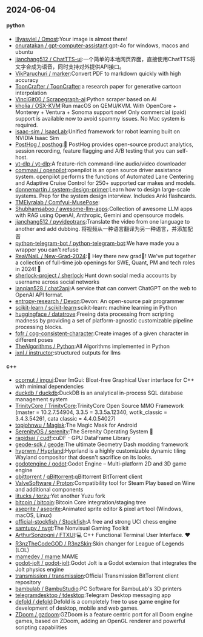## 2024-06-04

#### python
* [lllyasviel / Omost](https://github.com/lllyasviel/Omost):Your image is almost there!
* [onuratakan / gpt-computer-assistant](https://github.com/onuratakan/gpt-computer-assistant):gpt-4o for windows, macos and ubuntu
* [jianchang512 / ChatTTS-ui](https://github.com/jianchang512/ChatTTS-ui):一个简单的本地网页界面，直接使用ChatTTS将文字合成为语音，同时支持对外提供API接口。
* [VikParuchuri / marker](https://github.com/VikParuchuri/marker):Convert PDF to markdown quickly with high accuracy
* [ToonCrafter / ToonCrafter](https://github.com/ToonCrafter/ToonCrafter):a research paper for generative cartoon interpolation
* [VinciGit00 / Scrapegraph-ai](https://github.com/VinciGit00/Scrapegraph-ai):Python scraper based on AI
* [kholia / OSX-KVM](https://github.com/kholia/OSX-KVM):Run macOS on QEMU/KVM. With OpenCore + Monterey + Ventura + Sonoma support now! Only commercial (paid) support is available now to avoid spammy issues. No Mac system is required.
* [isaac-sim / IsaacLab](https://github.com/isaac-sim/IsaacLab):Unified framework for robot learning built on NVIDIA Isaac Sim
* [PostHog / posthog](https://github.com/PostHog/posthog):🦔 PostHog provides open-source product analytics, session recording, feature flagging and A/B testing that you can self-host.
* [yt-dlp / yt-dlp](https://github.com/yt-dlp/yt-dlp):A feature-rich command-line audio/video downloader
* [commaai / openpilot](https://github.com/commaai/openpilot):openpilot is an open source driver assistance system. openpilot performs the functions of Automated Lane Centering and Adaptive Cruise Control for 250+ supported car makes and models.
* [donnemartin / system-design-primer](https://github.com/donnemartin/system-design-primer):Learn how to design large-scale systems. Prep for the system design interview. Includes Anki flashcards.
* [TMElyralab / Comfyui-MusePose](https://github.com/TMElyralab/Comfyui-MusePose):
* [Shubhamsaboo / awesome-llm-apps](https://github.com/Shubhamsaboo/awesome-llm-apps):Collection of awesome LLM apps with RAG using OpenAI, Anthropic, Gemini and opensource models.
* [jianchang512 / pyvideotrans](https://github.com/jianchang512/pyvideotrans):Translate the video from one language to another and add dubbing. 将视频从一种语言翻译为另一种语言，并添加配音
* [python-telegram-bot / python-telegram-bot](https://github.com/python-telegram-bot/python-telegram-bot):We have made you a wrapper you can't refuse
* [ReaVNaiL / New-Grad-2024](https://github.com/ReaVNaiL/New-Grad-2024):👋 Hey there new grad🎉! We've put together a collection of full-time job openings for SWE, Quant, PM and tech roles in 2024! 🚀
* [sherlock-project / sherlock](https://github.com/sherlock-project/sherlock):Hunt down social media accounts by username across social networks
* [lanqian528 / chat2api](https://github.com/lanqian528/chat2api):A service that can convert ChatGPT on the web to OpenAI API format.
* [entropy-research / Devon](https://github.com/entropy-research/Devon):Devon: An open-source pair programmer
* [scikit-learn / scikit-learn](https://github.com/scikit-learn/scikit-learn):scikit-learn: machine learning in Python
* [huggingface / datatrove](https://github.com/huggingface/datatrove):Freeing data processing from scripting madness by providing a set of platform-agnostic customizable pipeline processing blocks.
* [fofr / cog-consistent-character](https://github.com/fofr/cog-consistent-character):Create images of a given character in different poses
* [TheAlgorithms / Python](https://github.com/TheAlgorithms/Python):All Algorithms implemented in Python
* [jxnl / instructor](https://github.com/jxnl/instructor):structured outputs for llms

#### c++
* [ocornut / imgui](https://github.com/ocornut/imgui):Dear ImGui: Bloat-free Graphical User interface for C++ with minimal dependencies
* [duckdb / duckdb](https://github.com/duckdb/duckdb):DuckDB is an analytical in-process SQL database management system
* [TrinityCore / TrinityCore](https://github.com/TrinityCore/TrinityCore):TrinityCore Open Source MMO Framework (master = 10.2.7.54904, 3.3.5 = 3.3.5a.12340, wotlk_classic = 3.4.3.54261, cata classic = 4.4.0.54027)
* [topjohnwu / Magisk](https://github.com/topjohnwu/Magisk):The Magic Mask for Android
* [SerenityOS / serenity](https://github.com/SerenityOS/serenity):The Serenity Operating System 🐞
* [rapidsai / cudf](https://github.com/rapidsai/cudf):cuDF - GPU DataFrame Library
* [geode-sdk / geode](https://github.com/geode-sdk/geode):The ultimate Geometry Dash modding framework
* [hyprwm / Hyprland](https://github.com/hyprwm/Hyprland):Hyprland is a highly customizable dynamic tiling Wayland compositor that doesn't sacrifice on its looks.
* [godotengine / godot](https://github.com/godotengine/godot):Godot Engine – Multi-platform 2D and 3D game engine
* [qbittorrent / qBittorrent](https://github.com/qbittorrent/qBittorrent):qBittorrent BitTorrent client
* [ValveSoftware / Proton](https://github.com/ValveSoftware/Proton):Compatibility tool for Steam Play based on Wine and additional components
* [litucks / torzu](https://github.com/litucks/torzu):Yet another Yuzu fork
* [bitcoin / bitcoin](https://github.com/bitcoin/bitcoin):Bitcoin Core integration/staging tree
* [aseprite / aseprite](https://github.com/aseprite/aseprite):Animated sprite editor & pixel art tool (Windows, macOS, Linux)
* [official-stockfish / Stockfish](https://github.com/official-stockfish/Stockfish):A free and strong UCI chess engine
* [samtupy / nvgt](https://github.com/samtupy/nvgt):The Nonvisual Gaming Toolkit
* [ArthurSonzogni / FTXUI](https://github.com/ArthurSonzogni/FTXUI):💻 C++ Functional Terminal User Interface. ❤️
* [R3nzTheCodeGOD / R3nzSkin](https://github.com/R3nzTheCodeGOD/R3nzSkin):Skin changer for League of Legends (LOL)
* [mamedev / mame](https://github.com/mamedev/mame):MAME
* [godot-jolt / godot-jolt](https://github.com/godot-jolt/godot-jolt):Godot Jolt is a Godot extension that integrates the Jolt physics engine
* [transmission / transmission](https://github.com/transmission/transmission):Official Transmission BitTorrent client repository
* [bambulab / BambuStudio](https://github.com/bambulab/BambuStudio):PC Software for BambuLab's 3D printers
* [telegramdesktop / tdesktop](https://github.com/telegramdesktop/tdesktop):Telegram Desktop messaging app
* [defold / defold](https://github.com/defold/defold):Defold is a completely free to use game engine for development of desktop, mobile and web games.
* [ZDoom / gzdoom](https://github.com/ZDoom/gzdoom):GZDoom is a feature centric port for all Doom engine games, based on ZDoom, adding an OpenGL renderer and powerful scripting capabilities
